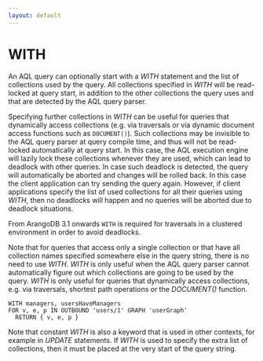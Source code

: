 ```yaml
---
layout: default
---
```


WITH
====

An AQL query can optionally start with a *WITH* statement and the list of 
collections used by the query. All collections specified in *WITH* will be
read-locked at query start, in addition to the other collections the query
uses and that are detected by the AQL query parser.

Specifying further collections in *WITH* can be useful for queries that 
dynamically access collections (e.g. via traversals or via dynamic 
document access functions such as `DOCUMENT()`). Such collections may be 
invisible to the AQL query parser at query compile time, and thus will not
be read-locked automatically at query start. In this case, the AQL execution 
engine will lazily lock these collections whenever they are used, which can 
lead to deadlock with other queries. In case such deadlock is detected, the 
query will automatically be aborted and changes will be rolled back. In this
case the client application can try sending the query again.
However, if client applications specify the list of used collections for all
their queries using *WITH*, then no deadlocks will happen and no queries will
be aborted due to deadlock situations.

From ArangoDB 3.1 onwards `WITH` is required for traversals in a
clustered environment in order to avoid deadlocks.

Note that for queries that access only a single collection or that have all
collection names specified somewhere else in the query string, there is no
need to use *WITH*. *WITH* is only useful when the AQL query parser cannot
automatically figure out which collections are going to be used by the query.
*WITH* is only useful for queries that dynamically access collections, e.g.
via traversals, shortest path operations or the *DOCUMENT()* function.

```
WITH managers, usersHaveManagers
FOR v, e, p IN OUTBOUND 'users/1' GRAPH 'userGraph'
  RETURN { v, e, p }
```

Note that constant *WITH* is also a keyword that is used in other contexts,
for example in *UPDATE* statements. If *WITH* is used to specify the extra
list of collections, then it must be placed at the very start of the query
string.
